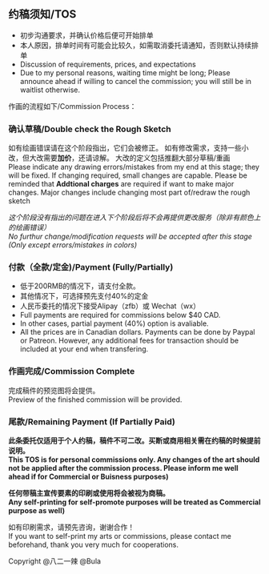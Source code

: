
## 约稿须知/TOS

- 初步沟通要求，并确认价格后便可开始排单  
- 本人原因，排单时间有可能会比较久，如需取消委托请通知，否则默认持续排单  
- Discussion of requirements, prices, and expectations 
- Due to my personal reasons, waiting time might be long; Please announce ahead if willing to cancel the commission; you will still be in waitlist otherwise.

作画的流程如下/Commission Process：
### 确认草稿/Double check the Rough Sketch

如有绘画错误请在这个阶段指出，它们会被修正。
如有修改需求，支持一些小改，但大改需要**加价**，还请谅解。
大改的定义包括推翻大部分草稿/重画  
Please indicate any drawing errors/mistakes from my end at this stage; they will be fixed.
If changing required, small changes are capable. Please be reminded that **Addtional charges** are required if want to make major changes.
Major changes include changing most part of/redraw the rough sketch


*这个阶段没有指出的问题在进入下个阶段后将不会再提供更改服务（除非有颜色上的绘画错误）*  
*No furthur change/modification requests will be accepted after this stage (Only except errors/mistakes in colors)*

### 付款（全款/定金)/Payment (Fully/Partially)

- 低于200RMB的情况下，请支付全款。
- 其他情况下，可选择预先支付40%的定金
- 人民币委托的情况下接受Alipay（zfb）或 Wechat（wx） 
- Full payments are required for commissions below $40 CAD.
- In other cases, partial payment (40%) option is avaliable.
- All the prices are in Canadian dollars. Payments can be done by Paypal or Patreon. However, any additional fees for transaction should be included at your end when transfering.

### 作画完成/Commission Complete

完成稿件的预览图将会提供。  
Preview of the finished commission will be provided.

### 尾款/Remaining Payment (If Partially Paid)

**此条委托仅适用于个人约稿，稿件不可二改。买断或商用相关需在约稿的时候提前说明。**  
**This TOS is for personal commissions only. Any changes of the art should not be applied after the commission process. Please inform me well ahead if for Commercial or Buisness purposes)**

**任何带稿主宣传要素的印刷或使用将会被视为商稿。**  
**Any self-printing for self-promote purposes will be treated as Commercial purpose as well)**

如有印刷需求，请预先咨询，谢谢合作！  
If you want to self-print my arts or commissions, please contact me beforehand, thank you very much for cooperations.


Copyright @八二一辣 @Bula
